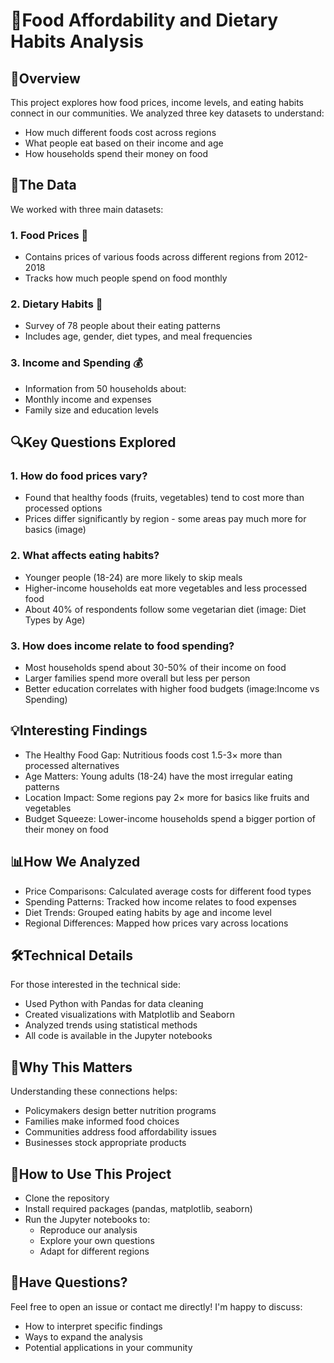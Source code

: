 # 🍏Food Affordability and Dietary Habits Analysis
## 📌Overview
This project explores how food prices, income levels, and eating habits connect in our communities. We analyzed three key datasets to understand:
- How much different foods cost across regions
- What people eat based on their income and age
- How households spend their money on food
## 📂The Data
We worked with three main datasets:
### 1. Food Prices 🛒 
- Contains prices of various foods across different regions from 2012-2018
- Tracks how much people spend on food monthly
### 2. Dietary Habits 🥗
- Survey of 78 people about their eating patterns
- Includes age, gender, diet types, and meal frequencies
### 3. Income and Spending 💰
- Information from 50 households about:
- Monthly income and expenses
- Family size and education levels
## 🔍Key Questions Explored
### 1. How do food prices vary?
- Found that healthy foods (fruits, vegetables) tend to cost more than processed options
- Prices differ significantly by region - some areas pay much more for basics
(image)
### 2. What affects eating habits?
- Younger people (18-24) are more likely to skip meals
- Higher-income households eat more vegetables and less processed food
- About 40% of respondents follow some vegetarian diet
(image: Diet Types by Age)
### 3. How does income relate to food spending?
- Most households spend about 30-50% of their income on food
- Larger families spend more overall but less per person
- Better education correlates with higher food budgets
 (image:Income vs Spending)
## 💡Interesting Findings
* The Healthy Food Gap: Nutritious foods cost 1.5-3× more than processed alternatives
* Age Matters: Young adults (18-24) have the most irregular eating patterns
* Location Impact: Some regions pay 2× more for basics like fruits and vegetables
* Budget Squeeze: Lower-income households spend a bigger portion of their money on food
## 📊How We Analyzed
* Price Comparisons: Calculated average costs for different food types
* Spending Patterns: Tracked how income relates to food expenses
* Diet Trends: Grouped eating habits by age and income level
* Regional Differences: Mapped how prices vary across locations
## 🛠️Technical Details
For those interested in the technical side:
- Used Python with Pandas for data cleaning
- Created visualizations with Matplotlib and Seaborn
- Analyzed trends using statistical methods
- All code is available in the Jupyter notebooks
## 🌟Why This Matters
Understanding these connections helps:
- Policymakers design better nutrition programs
- Families make informed food choices
- Communities address food affordability issues
- Businesses stock appropriate products
## 📝How to Use This Project
- Clone the repository
- Install required packages (pandas, matplotlib, seaborn)
- Run the Jupyter notebooks to:
  * Reproduce our analysis
  * Explore your own questions
  * Adapt for different regions
## 🙋Have Questions?
Feel free to open an issue or contact me directly! I'm happy to discuss:
- How to interpret specific findings
- Ways to expand the analysis
- Potential applications in your community

